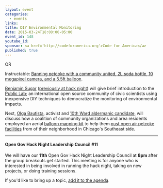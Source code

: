 ```yaml
---
layout: event
categories: 
  - events
links:
title: DIY Environmental Monitoring
date: 2015-03-24T18:00:00-05:00
event_id: 148
youtube_id: 
sponsor: <a href='http://codeforamerica.org'>Code for America</a>
published: true
---
```


OR

Instructable: [Banning petcoke with a community united, 2L soda bottle, 10 megapixel camera, and a 5.5ft balloon](http://www.huffingtonpost.com/2015/02/27/chicago-petcoke-koch-brothers_n_6755040.html%0A%0A).

[Benjamin Sugar](http://publiclab.org/profile/bsugar) ([previously at hack night](http://opengovhacknight.org/events/2014/01/14/civiclab.html)) will give brief introduction to the [Public Lab](http://publiclab.org/); an international open source community of civic scientists using inexpensive DIY techniques to democratize the monitoring of environmental impacts.  

Next, [Olga Bautista](https://twitter.com/obauti), activist and [10th Ward aldermanic candidate](http://olgabautista.com/), will discuss how a coalition of community organizations and area residents employed an aerial [balloon mapping kit](http://publiclab.org/wiki/balloon-mapping) to help them [oust open air petcoke facilities](http://www.huffingtonpost.com/2015/02/27/chicago-petcoke-koch-brothers_n_6755040.html%0A%0A) from of their neighborhood in Chicago's Southeast side.

---

#### Open Gov Hack Night Leadership Council #11

We will have our **11th** Open Gov Hack Night Leadership Council at **8pm** after the group breakouts get started. This meeting is for anyone who is interested in being involved in running the hack night, taking on new projects, or doing training sessions. 

If you'd like to bring up a topic, [add it to the agenda](https://docs.google.com/document/d/1_u2wPSknG5x5eitpg2gelyV2pqOOrd3SvX15ZQE44h4/edit#).